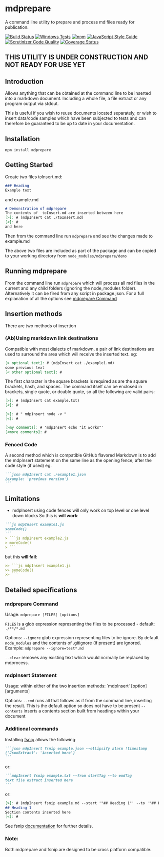 # mdprepare

A command line utility to prepare and process md files ready for publication.

[![Build Status](https://travis-ci.org/bkp7/mdprepare.svg?branch=master)](https://travis-ci.org/bkp7/mdprepare) [![Windows Tests](https://img.shields.io/appveyor/ci/bkp7/mdprepare/master.svg?label=Windows%20build)](https://ci.appveyor.com/project/bkp7/mdprepare) [![npm](https://img.shields.io/npm/v/npm.svg)](https://www.npmjs.com/package/@bkp7/mdprepare) [![JavaScript Style Guide](https://img.shields.io/badge/code_style-standard-brightgreen.svg)](https://standardjs.com) [![Scrutinizer Code Quality](https://scrutinizer-ci.com/g/bkp7/mdprepare/badges/quality-score.png?b=master)](https://scrutinizer-ci.com/g/bkp7/mdprepare/?branch=master) [![Coverage Status](https://coveralls.io/repos/github/bkp7/mdprepare/badge.svg?branch=master)](https://coveralls.io/github/bkp7/mdprepare?branch=master)

## THIS UTILITY IS UNDER CONSTRUCTION AND NOT READY FOR USE YET

## Introduction
Allows anything that can be obtained at the command line to be inserted into a markdown document. Including a whole file, a file extract or any program output via stdout.

This is useful if you wish to reuse documents located separately, or wish to insert data/code samples which have been subjected to tests and can therefore be guaranteed to be up to date in your documentation.

## Installation

`npm install mdprepare`

## Getting Started

Create two files
toInsert.md:
```markdown
### Heading
Example text
```

and example.md
```markdown
# Demonstration of mdprepare
The contents of  toInsert.md are inserted between here
[>]: # (mdpInsert cat ./toInsert.md)
[<]: #
and here
```

Then from the command line run `mdprepare` and see the changes made to example.md

The above two files are included as part of the package and can be copied to your working directory from `node_modules/mdprepare/demo`

## Running mdprepare

From the command line run `mdprepare` which will process all md files in the current and any child folders (ignoring the node_modules folder). Alternatively it can be fired from any script in package.json. For a full explanation of all the options see [mdprepare Command](#mdprepare-command)

## Insertion methods

There are two methods of insertion

### (Ab)Using markdown link destinations

Compatible with most dialects of markdown, a pair of link destinations are used to surround the area which will receive the inserted text. eg:
````markdown
[> optional text]: # (mdpInsert cat ./example1.md)
some previous text
[< other optional text]: #
````
The first character in the square brackets is required as are the square brackets, hash, and spaces. The command itself can be enclosed in brackets, single quote, or double quote, so all the following are valid pairs:
````markdown
[>]: # (mdpInsert cat example.txt)
[<]: #

[>]: # " mdpInsert node -v "
[<]: #

[>my comments]: # 'mdpInsert echo "it works"'
[<more comments]: #
````

### Fenced Code

A second method which is compatible GitHub flavored Markdown is to add the mdpInsert statement on the same line as the opening fence, after the code style (if used) eg.
````markdown
```json mdpInsert cat ./example1.json
{example: 'previous version'}
```
````

## Limitations

- mdpInsert using code fences will only work on top level or one level down blocks
So this is **will work**:
````md
```js mdpInsert example1.js
someCode()
```
> ```js mdpInsert example2.js
> moreCode()
> ```
````
but this **will fail**:
````md
>> ```js mdpInsert example1.js
>> someCode()
>> ```
````

## Detailed specifications

### mdprepare Command

Usage: `mdprepare [FILES] [options]`

`FILES` is a glob expression representing the files to be processed - default: `./**/*.md`

Options:
`--ignore` glob expression representing files to be ignore. By default `node_modules` and the contents of .gitignore (if present) are ignored. Example: `mdprepare --ignore=test*.md`

`--clear` removes any existing text which would normally be replaced by mdprocess.

### mdpInsert Statement

Usage: within either of the two insertion methods: `mdpInsert' [option] [arguments]

Options:
`--cmd` runs all that follows as if from the command line, inserting the result. This is the default option so does not have to be present
`--contents` inserts a contents section built from headings within your document

### Additional commands

Installing [fsnip](https://www.npmjs.com/package/fsnip) allows the following:
````markdown
```json mdpInsert fsnip example.json --ellipsify alarm !timestamp
{'JsonExtract': 'inserted here'}
```
````
or:
````markdown
```mdpInsert fsnip example.txt --from startTag --to endTag
text file extract inserted here
```
````
or:
````markdown
[>]: # (mdpInsert fsnip example.md --start '"## Heading 1"' --to '"## Heading 2"')
## Heading 1
Section contents inserted here
[<]: #
````
See fsnip [documentation](https://www.npmjs.com/package/fsnip) for further details.

### Note:
Both mdprepare and fsnip are designed to be cross platform compatible.





